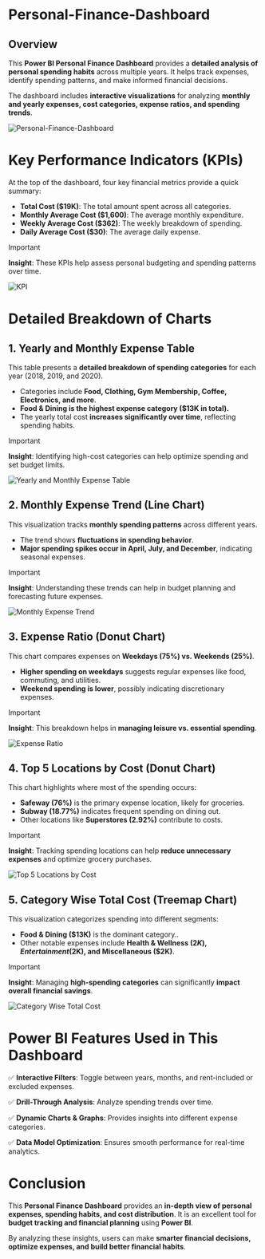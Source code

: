 # Personal-Finance-Dashboard

## **Overview**
This **Power BI Personal Finance Dashboard** provides a **detailed analysis of personal spending habits** across multiple years. It helps track expenses, identify spending patterns, and make informed financial decisions.

The dashboard includes **interactive visualizations** for analyzing **monthly and yearly expenses, cost categories, expense ratios, and spending trends**.

![Personal-Finance-Dashboard](images/Finance%20Analysis%20Dashboard.png)

# **Key Performance Indicators (KPIs)**
At the top of the dashboard, four key financial metrics provide a quick summary:
  - **Total Cost ($19K)**: The total amount spent across all categories.
  - **Monthly Average Cost ($1,600)**: The average monthly expenditure.
  - **Weekly Average Cost ($362)**: The weekly breakdown of spending.
  - **Daily Average Cost ($30)**: The average daily expense.
> [!IMPORTANT]
> **Insight**: These KPIs help assess personal budgeting and spending patterns over time.

![KPI](images/KPIs.png)

# **Detailed Breakdown of Charts**

## **1. Yearly and Monthly Expense Table**
This table presents a **detailed breakdown of spending categories** for each year (2018, 2019, and 2020).
  - Categories include **Food, Clothing, Gym Membership, Coffee, Electronics, and more**.
  - **Food & Dining is the highest expense category ($13K in total).**
  - The yearly total cost **increases significantly over time**, reflecting spending habits.
> [!IMPORTANT]
> **Insight**: Identifying high-cost categories can help optimize spending and set budget limits.

![Yearly and Monthly Expense Table](images/Yearly%20and%20Monthly%20Expense%20Table.png)

## **2. Monthly Expense Trend (Line Chart)**
This visualization tracks **monthly spending patterns** across different years.
  - The trend shows **fluctuations in spending behavior**.
  - **Major spending spikes occur in April, July, and December**, indicating seasonal expenses.
> [!IMPORTANT]
> **Insight**: Understanding these trends can help in budget planning and forecasting future expenses.

![Monthly Expense Trend](images/Monthly%20Expence%20Trend.png)

## **3. Expense Ratio (Donut Chart)**
This chart compares expenses on **Weekdays (75%) vs. Weekends (25%)**.
  - **Higher spending on weekdays** suggests regular expenses like food, commuting, and utilities.
  - **Weekend spending is lower**, possibly indicating discretionary expenses.
> [!IMPORTANT]
>  **Insight**: This breakdown helps in **managing leisure vs. essential spending**.

![Expense Ratio](images/Expence%20Ratio.png)

## **4. Top 5 Locations by Cost (Donut Chart)**
This chart highlights where most of the spending occurs:
  - **Safeway (76%)** is the primary expense location, likely for groceries.
  - **Subway (18.77%)** indicates frequent spending on dining out.
  - Other locations like **Superstores (2.92%)** contribute to costs.
> [!IMPORTANT]
> **Insight**: Tracking spending locations can help **reduce unnecessary expenses** and optimize grocery purchases.

![Top 5 Locations by Cost](images/Top%205%20Locations%20by%20Cost.png)

## **5. Category Wise Total Cost (Treemap Chart)**
This visualization categorizes spending into different segments:
  - **Food & Dining ($13K)** is the dominant category..
  - Other notable expenses include **Health & Wellness ($2K), Entertainment ($2K), and Miscellaneous ($2K)**.
> [!IMPORTANT]
> **Insight**: Managing **high-spending categories** can significantly **impact overall financial savings**.

![Category Wise Total Cost](images/Category%20Wise%20Total%20Cost.png)

# **Power BI Features Used in This Dashboard**
  ✅ **Interactive Filters**: Toggle between years, months, and rent-included or excluded expenses.

  ✅ **Drill-Through Analysis**: Analyze spending trends over time.

  ✅ **Dynamic Charts & Graphs**: Provides insights into different expense categories.

  ✅ **Data Model Optimization**: Ensures smooth performance for real-time analytics.

# **Conclusion**
This **Personal Finance Dashboard** provides an **in-depth view of personal expenses, spending habits, and cost distribution**. It is an excellent tool for **budget tracking and financial planning** using **Power BI**.

By analyzing these insights, users can make **smarter financial decisions, optimize expenses, and build better financial habits**.





